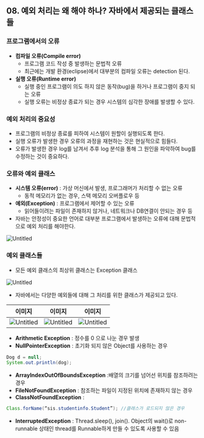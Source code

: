 ## 08. 예외 처리는 왜 해야 하나? 자바에서 제공되는 클래스들

### 프로그램에서의 오류

- **컴파일 오류(Compile error)**
    - 프로그램 코드 작성 중 발생하는 문법적 오류
    - 최근에는 개발 환경(eclipse)에서 대부분의 컴파일 오류는 detection 된다.
- **실행 오류(Runtime error)**
    - 실행 중인 프로그램이 의도 하지 않은 동작(bug)을 하거나 프로그램이 중지 되는 오류
    - 실행 오류는 비정상 종료가 되는 경우 시스템의 심각한 장애를 발생할 수 있다.

### 예외 처리의 중요성

- 프로그램의 비정상 종료를 피하여 시스템이 원할이 실행되도록 한다.
- 실행 오류가 발생한 경우 오류의 과정을 재현하는 것은 현실적으로 힘들다.
- 오류가 발생한 경우 log를 남겨서 추후 log 분석을 통해 그 원인을 파악하여 bug를 수정하는 것이 중요하다.

### 오류와 예외 클래스

- **시스템 오류(error)** : 가상 머신에서 발생, 프로그래머가 처리할 수 없는 오류
    - 동적 메모리가 없는 경우, 스택 메모리 오버플로우 등
- **예외(Exception)** : 프로그램에서 제어할 수 있는 오류
    - 읽어들이려는 파일이 존재하지 않거나, 네트워크나 DB연결이 안되는 경우 등
- 자바는 안정성이 중요한 언어로 대부분 프로그램에서 발생하는 오류에 대해 문법적으로 예외 처리를 해야한다.

![Untitled](https://t1.daumcdn.net/cafeattach/1Dzpp/8a31f74b0adfc5c49e8e346dc45359e0a4d13512)

### 예외 클래스들

- 모든 예외 클래스의 최상위 클래스는 Exception 클래스

![Untitled](https://t1.daumcdn.net/cafeattach/1Dzpp/9eebc653208f69d14c309521807790c0ebd11876)

- 자바에서는 다양한 예외들에 대해 그 처리를 위한 클래스가 제공되고 있다.

|이미지|이미지|이미지|
|:-:|:-:|:-:|
|![Untitled](https://t1.daumcdn.net/cafeattach/1Dzpp/431069e8505ac81030280550b47eb8f7c253eb09)|![Untitled](https://t1.daumcdn.net/cafeattach/1Dzpp/30aa04af2e647feeff0f4d2d613d2e9e42966daa)|![Untitled](https://t1.daumcdn.net/cafeattach/1Dzpp/0b092c34abd58aa19baafec45088021f8405a6df)|

- **Arithmetic Exception** : 정수를 0 으로 나눈 경우 발생
- **NullPointerException** : 초기화 되지 않은 Object를 사용하는 경우

```java
Dog d = null;
System.out.println(dog);
```

- **ArrayIndexOutOfBoundsException** :배열의 크기를 넘어선 위치를 참조하려는 경우
- **FileNotFoundException** : 참조하는 파일이 지정된 위치에 존재하지 않는 경우
- **ClassNotFoundException** :

```java
Class.forName(“sis.studentinfo.Student”); //클래스가 로드되지 않은 경우
```

- **InterruptedException** : Thread.sleep(), join(). Object의 wait()로 non-runnable 상태인 thread를 Runnable하게 만들 수 있도록 사용할 수 있음
